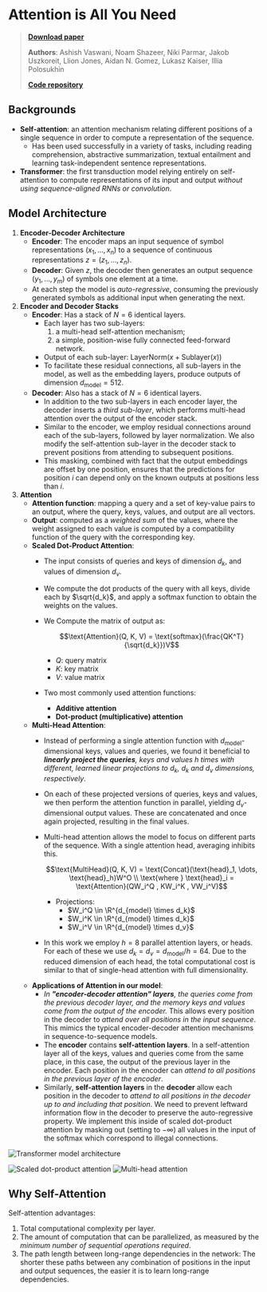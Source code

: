 # Attention is All You Need

> [**Download paper**](../../papers/transformer%20model/Attention%20is%20All%20You%20Need.pdf)
>
> **Authors**: Ashish Vaswani, Noam Shazeer, Niki Parmar, Jakob Uszkoreit, Llion Jones, Aidan N. Gomez, Lukasz Kaiser, Illia Polosukhin
>
> [**Code repository**](https://github.com/tensorflow/tensor2tensor)

## Backgrounds

* **Self-attention**: an attention mechanism relating different positions of a single sequence in order to compute a representation of the sequence.
    * Has been used successfully in a variety of tasks, including reading comprehension, abstractive summarization, textual entailment and learning task-independent sentence representations.
* **Transformer**: the first transduction model relying entirely on self-attention to compute representations of its input and output _without using sequence-aligned RNNs or convolution_.

## Model Architecture

1. **Encoder-Decoder Architecture**
    * **Encoder**: The encoder maps an input sequence of symbol representations $(x_1, \dots, x_n)$ to a sequence of continuous representations $z = (z_1, \dots, z_n)$.
    * **Decoder**: Given $z$, the decoder then generates an output sequence $(y_1, \dots, y_m)$ of symbols one element at a time.
    * At each step the model is _auto-regressive_, consuming the previously generated symbols as additional input when generating the next.
2. **Encoder and Decoder Stacks**
    * **Encoder**: Has a stack of $N = 6$ identical layers.
        * Each layer has two sub-layers:
            1. a multi-head self-attention mechanism;
            2. a simple, position-wise fully connected feed-forward network.
        * Output of each sub-layer: $\text{LayerNorm}(x + \text{Sublayer}(x))$
        * To facilitate these residual connections, all sub-layers in the model, as well as the embedding layers, produce outputs of dimension $d_\text{model} = 512$.
    * **Decoder**: Also has a stack of $N = 6$ identical layers.
        * In addition to the two sub-layers in each encoder layer, the decoder inserts a _third sub-layer_, which performs multi-head attention over the output of the encoder stack.
        * Similar to the encoder, we employ residual connections around each of the sub-layers, followed by layer normalization. We also modify the self-attention sub-layer in the decoder stack to prevent positions from attending to subsequent positions.
        * This masking, combined with fact that the output embeddings are offset by one position, ensures that the predictions for position $i$ can depend only on the known outputs at positions less than $i$.
3. **Attention**
    * **Attention function**: mapping a query and a set of key-value pairs to an output, where the query, keys, values, and output are all vectors.
    * **Output**: computed as a _weighted sum_ of the values, where the weight assigned to each value is computed by a compatibility function of the query with the corresponding key.
    * **Scaled Dot-Product Attention**:
        * The input consists of queries and keys of dimension $d_k$, and values of dimension $d_v$.
        * We compute the dot products of the query with all keys, divide each by $\sqrt{d_k}$, and apply a softmax function to obtain the weights on the values.
        * We Compute the matrix of output as:

            $$\text{Attention}(Q, K, V) = \text{softmax}(\frac{QK^T}{\sqrt{d_k}})V$$

            * $Q$: query matrix
            * $K$: key matrix
            * $V$: value matrix
        * Two most commonly used attention functions:
            * **Additive attention**
            * **Dot-product (multiplicative) attention**
    * **Multi-Head Attention**:
        * Instead of performing a single attention function with $d_{\text{model}}$-dimensional keys, values and queries, we found it beneficial to _**linearly project the queries**, keys and values $h$ times with different, learned linear projections to $d_k$, $d_k$ and $d_v$ dimensions, respectively_.
        * On each of these projected versions of queries, keys and values, we then perform the attention function in parallel, yielding $d_v$-dimensional output values. These are concatenated and once again projected, resulting in the final values.
        * Multi-head attention allows the model to focus on different parts of the sequence. With a single attention head, averaging inhibits this.

            $$\text{MultiHead}(Q, K, V) = \text{Concat}(\text{head}_1, \dots, \text{head}_h)W^O \\ \text{where } \text{head}_i = \text{Attention}(QW_i^Q , KW_i^K , VW_i^V)$$

            * Projections:
                * $W_i^Q \in \R^{d_{model} \times d_k}$
                * $W_i^K \in \R^{d_{model} \times d_k}$
                * $W_i^V \in \R^{d_{model} \times d_v}$
        * In this work we employ $h = 8$ parallel attention layers, or heads. For each of these we use $d_k = d_v = d_{\text{model}}/h = 64$. Due to the reduced dimension of each head, the total computational cost is similar to that of single-head attention with full dimensionality.
    * **Applications of Attention in our model**:
        * _In **"encoder-decoder attention" layers**, the queries come from the previous decoder layer, and the memory keys and values come from the output of the encoder._ This allows every position in the decoder to _attend over all positions in the input sequence_. This mimics the typical encoder-decoder attention mechanisms in sequence-to-sequence models.
        * The **encoder** contains **self-attention layers**. In a self-attention layer all of the keys, values and queries come from the same place, in this case, the output of the previous layer in the encoder. Each position in the encoder can _attend to all positions in the previous layer of the encoder_.
        * Similarly, **self-attention layers** in the **decoder** allow each position in the decoder to _attend to all positions in the decoder up to and including that position_. We need to prevent leftward information flow in the decoder to preserve the auto-regressive property. We implement this inside of scaled dot-product attention by masking out (setting to $-\infty$) all values in the input of the softmax which correspond to illegal connections.

![Transformer model architecture](../images/Attention%20is%20All%20You%20Need/transformer%20architecture.png)

![Scaled dot-product attention](../images/Attention%20is%20All%20You%20Need/scaled%20dot-product%20attention.png)
![Multi-head attention](../images/Attention%20is%20All%20You%20Need/multi-head%20attention.png)

## Why Self-Attention

Self-attention advantages:

1. Total computational complexity per layer.
2. The amount of computation that can be parallelized, as measured by the _minimum number of sequential operations required_.
3. The path length between long-range dependencies in the network: The shorter these paths between any combination of positions in the input and output sequences, the easier it is to learn long-range dependencies.